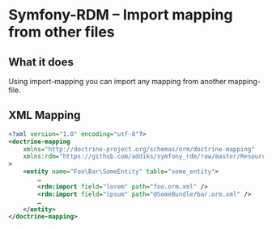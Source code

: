 Symfony-RDM – Import mapping from other files
===================================

## What it does

Using import-mapping you can import any mapping from another mapping-file.

## XML Mapping

```xml
<?xml version="1.0" encoding="utf-8"?>
<doctrine-mapping
    xmlns="http://doctrine-project.org/schemas/orm/doctrine-mapping"
    xmlns:rdm="https://github.com/addiks/symfony_rdm/raw/master/Resources/mapping-schema.v1.xsd"
>
    <entity name="Foo\Bar\SomeEntity" table="some_entity">
        …
        <rdm:import field="lorem" path="foo.orm.xml" />
        <rdm:import field="ipsum" path="@SomeBundle/bar.orm.xml" />
        …
    </entity>
</doctrine-mapping>
```
